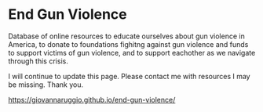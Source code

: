 # End Gun Violence

Database of online resources to educate ourselves about gun violence in America, to donate to foundations fighitng against gun violence and funds to support victims of gun violence, and to support eachother as we navigate through this crisis.

I will continue to update this page. Please contact me with resources I may be missing. Thank you.

https://giovannaruggio.github.io/end-gun-violence/
